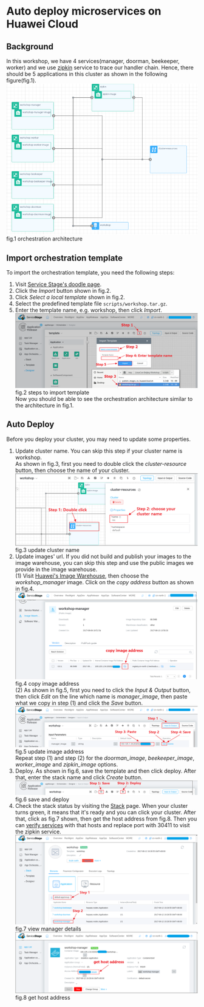 # Auto deploy microservices on Huawei Cloud
## Background
In this workshop, we have 4 services(manager, doorman, beekeeper, worker) and we use [zipkin](http://zipkin.io/) service to trace our handler chain. Hence, there should be 5 applications in this cluster as shown in the following figure(fig.1).
![fig.1 orchestration architecture](images/cluster_info.png)  
fig.1 orchestration architecture

## Import orchestration template
To import the orchestration template, you need the following steps:
1. Visit [Service Stage's doodle page](https://servicestage.hwclouds.com/servicestage/#/stage/doodle/new/topology).
2. Click the *Import* button shown in fig.2. 
3. Click *Select a local template* shown in fig.2.
4. Select the predefined template file `scripts/workshop.tar.gz`.
5. Enter the template name, e.g. workshop, then click *Import*.
![fig.2 import template](images/import_template.png)  
fig.2 steps to import template  
Now you should be able to see the orchestration architecture similar to the architecture in fig.1.

## Auto Deploy
Before you deploy your cluster, you may need to update some properties.
1. Update cluster name. You can skip this step if your cluster name is workshop.  
As shown in fig.3, first you need to double click the *cluster-resource* button, then choose the name
of your cluster.
![fig.3 update cluster name](images/update_cluster_name.png)  
fig.3 update cluster name  
2. Update images' url. If you did not build and publish your images to the image warehouse, you can skip this step and use the public images we provide in the image warehouse.  
(1) Visit [Huawei's Image Warehouse](https://servicestage.hwclouds.com/servicestage/#/stage/softRepository/mirrorCenter/myMirrorPack), then choose the *workshop\_manager* image. Click on the *copy address* button as shown in fig.4.
![fig.4 copy image address](images/copy_image_address.png)  
fig.4 copy image address  
(2) As shown in fig.5, first you need to click the *Input & Output* button, then click *Edit* on the line which name is *manager\_image*, then paste what we copy in step (1) and click the *Save* button.
![fig.5 update image address](images/update_image_address.png)  
fig.5 update image address  
Repeat step (1) and step (2) for the *doorman\_image*, *beekeeper\_image*, *worker\_image* and *zipkin\_image* options.  
3. Deploy. As shown in fig.6, save the template and then click deploy. After that, enter the stack name and click *Create* button.  
![fig.6 save and deploy](images/save_and_deploy.png)  
fig.6 save and deploy  
4. Check the stack status by visiting the [Stack](https://servicestage.hwclouds.com/servicestage/#/stage/stack/stacklist) page. When your cluster turns green, it means that it's ready and you can click your cluster. After that, click as fig.7 shown, then get the host address from fig.8. Then you can [verify services](https://github.com/ServiceComb/ServiceComb-Company-WorkShop#verify-services) with that hosts and replace port with 30411 to visit the zipkin service.
![fig.7 view manager details](images/view_manager_details.png)  
fig.7 view manager details  
![fig.8 get host address](images/get_host_address.png)  
fig.8 get host address  
